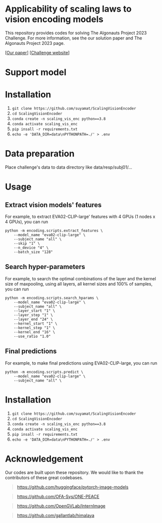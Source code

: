 # Applicability of scaling laws to vision encoding models
This repository provides codes for solving The Algonauts Project 2023 Challenge. For more information, see the our solution paper and The Algonauts Project 2023 page.

[[Our paper](https://arxiv.org/abs/2308.00678)]
[[Challenge website](http://algonauts.csail.mit.edu/)]


# Support model

# Installation
1. ```git clone https://github.com/suyamat/ScalingVisionEncoder```
2. ```cd ScalingVisionEncoder```
3. ```conda create -n scaling_vis_enc python==3.8```
4. ```conda activate scaling_vis_enc```
5. ```pip insall -r requirements.txt```
6. ```echo -e 'DATA_DIR=data\nPYTHONPATH=./' > .env ```

# Data preparation
Place challenge's data to data directory like data/resp/subj01/...

# Usage
## Extract vision models' features
For example, to extract EVA02-CLIP-large' features with 4 GPUs (1 nodes x 4 GPUs), you can run
```
python -m encoding.scripts.extract_features \
    --model_name "eva02-clip-large" \
    --subject_name "all" \
    --skip "1" \
    --n_device "4" \
    --batch_size "128"
```

## Search hyper-parameters
For example, to search the optimal combinations of the layer and the kernel size of maxpooling, using all layers, all kernel sizes and 100% of samples, you can run
```
python -m encoding.scripts.search_hparams \
    --model_name "eva02-clip-large" \
    --subject_name "all" \
    --layer_start "1" \
    --layer_step "1" \
    --layer_end "24" \
    --kernel_start "1" \
    --kernel_step "1" \
    --kernel_end "16" \
    --use_ratio "1.0"
```

## Final predictions
For example, to make final predictions using EVA02-CLIP-large, you can run
```
python -m encoding.scripts.predict \
    --model_name "eva02-clip-large" \
    --subject_name "all" \
```

# Installation
1. ``git clone https://github.com/suyamat/ScalingVisionEncoder``
2. ``cd ScalingVisionEncoder``
3. ``conda create -n scaling_vis_enc python==3.8``
4. ``conda activate scaling_vis_enc``
5. ``pip insall -r requirements.txt``
6. ``echo -e 'DATA_DIR=data\nPYTHONPATH=./' > .env ``

# Acknowledgement
Our codes are built upon these repository. We would like to thank the contributors of these great codebases.
> https://github.com/huggingface/pytorch-image-models

> https://github.com/OFA-Sys/ONE-PEACE

> https://github.com/OpenGVLab/InternImage

> https://github.com/gallantlab/himalaya